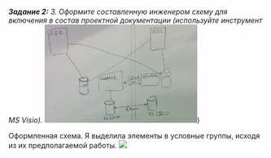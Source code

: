 **_Задание 2:_** *3. Оформите составленную инженером схему для включения в состав проектной документации (используйте инструмент MS Visio).*
<img src="img/task.jpg" width="300">)

Оформленная схема.
Я выделила элементы в условные группы, исходя из их предполагаемой работы.
<img src="img/my_test.jpg =300x" width="300">

